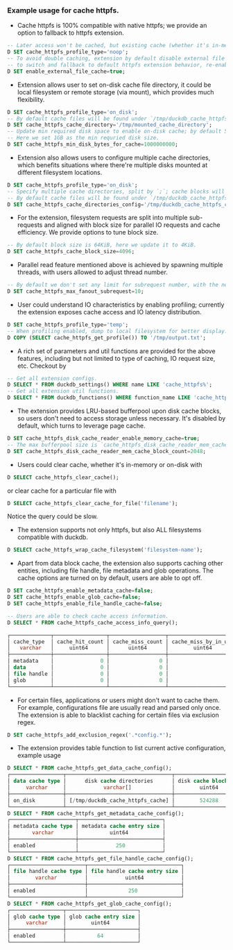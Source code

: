 ### Example usage for cache httpfs.

- Cache httpfs is 100% compatible with native httpfs; we provide an option to fallback to httpfs extension.
```sql
-- Later access won't be cached, but existing cache (whether it's in-memory or on-disk) will be kept.
D SET cache_httpfs_profile_type='noop';
-- To avoid double caching, extension by default disable external file cache;
-- to switch and fallback to default httpfs extension behavior, re-enable external cache.
D SET enable_external_file_cache=true;
```

- Extension allows user to set on-disk cache file directory, it could be local filesystem or remote storage (via mount), which provides much flexibility.
```sql
D SET cache_httpfs_profile_type='on_disk';
-- By default cache files will be found under `/tmp/duckdb_cache_httpfs_cache`.
D SET cache_httpfs_cache_directory='/tmp/mounted_cache_directory';
-- Update min required disk space to enable on-disk cache; by default 5% of disk space is required.
-- Here we set 1GB as the min requried disk size.
D SET cache_httpfs_min_disk_bytes_for_cache=1000000000;
```

- Extension also allows users to configure multiple cache directories, which benefits situations where there're multiple disks mounted at different filesystem locations.
```sql
D SET cache_httpfs_profile_type='on_disk';
-- Specify multiple cache directories, split by `;`; cache blocks will be evenly distributed under specified directories.
-- By default cache files will be found under `/tmp/duckdb_cache_httpfs_cache`.
D SET cache_httpfs_cache_directories_config='/tmp/duckdb_cache_httpfs_cache_1;/tmp/duckdb_cache_httpfs_cache_2';
```

- For the extension, filesystem requests are split into multiple sub-requests and aligned with block size for parallel IO requests and cache efficiency.
We provide options to tune block size.
```sql
-- By default block size is 64KiB, here we update it to 4KiB.
D SET cache_httpfs_cache_block_size=4096;
```

- Parallel read feature mentioned above is achieved by spawning multiple threads, with users allowed to adjust thread number.
```sql
-- By default we don't set any limit for subrequest number, with the new setting 10 requests will be performed at the same time.
D SET cache_httpfs_max_fanout_subrequest=10;
```

- User could understand IO characteristics by enabling profiling; currently the extension exposes cache access and IO latency distribution.
```sql
D SET cache_httpfs_profile_type='temp';
-- When profiling enabled, dump to local filesystem for better display.
D COPY (SELECT cache_httpfs_get_profile()) TO '/tmp/output.txt';
```

- A rich set of parameters and util functions are provided for the above features, including but not limited to type of caching, IO request size, etc.
Checkout by
```sql
-- Get all extension configs.
D SELECT * FROM duckdb_settings() WHERE name LIKE 'cache_httpfs%';
-- Get all extension util functions.
D SELECT * FROM duckdb_functions() WHERE function_name LIKE 'cache_httpfs%';
```

- The extension provides LRU-based bufferpool upon disk cache blocks, so users don't need to access storage unless necessary. It's disabled by default, which turns to leverage page cache.
```sql
D SET cache_httpfs_disk_cache_reader_enable_memory_cache=true;
-- The max bufferpool size is `cache_httpfs_disk_cache_reader_mem_cache_block_count` * `cache_httpfs_cache_block_size`, you can tune it via
D SET cache_httpfs_disk_cache_reader_mem_cache_block_count=2048;
```

- Users could clear cache, whether it's in-memory or on-disk with
```sql
D SELECT cache_httpfs_clear_cache();
```
or clear cache for a particular file with
```sql
D SELECT cache_httpfs_clear_cache_for_file('filename');
```
Notice the query could be slow.

- The extension supports not only httpfs, but also ALL filesystems compatible with duckdb.
```sql
D SELECT cache_httpfs_wrap_cache_filesystem('filesystem-name');
```

- Apart from data block cache, the extension also supports caching other entities, including file handle, file metadata and glob operations. The cache options are turned on by default, users are able to opt off.
```sql
D SET cache_httpfs_enable_metadata_cache=false;
D SET cache_httpfs_enable_glob_cache=false;
D SET cache_httpfs_enable_file_handle_cache=false;

-- Users are able to check cache access information.
D SELECT * FROM cache_httpfs_cache_access_info_query();

┌─────────────┬─────────────────┬──────────────────┬──────────────────────┐
│ cache_type  │ cache_hit_count │ cache_miss_count │ cache_miss_by_in_use │
│   varchar   │     uint64      │      uint64      │        uint64        │
├─────────────┼─────────────────┼──────────────────┼──────────────────────┤
│ metadata    │               0 │                0 │                    0 │
│ data        │               0 │                0 │                    0 │
│ file handle │               0 │                0 │                    0 │
│ glob        │               0 │                0 │                    0 │
└─────────────┴─────────────────┴──────────────────┴──────────────────────┘
```

- For certain files, applications or users might don't want to cache them. For example, configurations file are usually read and parsed only once. The extension is able to blacklist caching for certain files via exclusion regex.
```sql
D SET cache_httpfs_add_exclusion_regex('.*config.*');
```

- The extension provides table function to list current active configuration, example usage
```sql
D SELECT * FROM cache_httpfs_get_data_cache_config();
┌─────────────────┬──────────────────────────────────┬───────────────────────┬────────────────────────────┬─────────────────────────┐
│ data cache type │      disk cache directories      │ disk cache block size │ disk cache eviction policy │ disk cache memory cache │
│     varchar     │            varchar[]             │        uint64         │          varchar           │         varchar         │
├─────────────────┼──────────────────────────────────┼───────────────────────┼────────────────────────────┼─────────────────────────┤
│ on_disk         │ [/tmp/duckdb_cache_httpfs_cache] │        524288         │ creation_timestamp         │ page-cache              │
└─────────────────┴──────────────────────────────────┴───────────────────────┴────────────────────────────┴─────────────────────────┘
D SELECT * FROM cache_httpfs_get_metadata_cache_config();
┌─────────────────────┬───────────────────────────┐
│ metadata cache type │ metadata cache entry size │
│       varchar       │          uint64           │
├─────────────────────┼───────────────────────────┤
│ enabled             │            250            │
└─────────────────────┴───────────────────────────┘
D SELECT * FROM cache_httpfs_get_file_handle_cache_config();
┌────────────────────────┬──────────────────────────────┐
│ file handle cache type │ file handle cache entry size │
│        varchar         │            uint64            │
├────────────────────────┼──────────────────────────────┤
│ enabled                │             250              │
└────────────────────────┴──────────────────────────────┘
D SELECT * FROM cache_httpfs_get_glob_cache_config();
┌─────────────────┬───────────────────────┐
│ glob cache type │ glob cache entry size │
│     varchar     │        uint64         │
├─────────────────┼───────────────────────┤
│ enabled         │          64           │
└─────────────────┴───────────────────────┘
```
